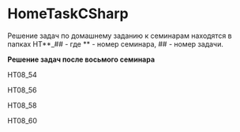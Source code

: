 # HomeTaskCSharp
Решение задач по домашнему заданию к семинарам находятся в папках HT**_## - где ** - номер семинара, ## - номер задачи.

**Решение задач после восьмого семинара**

HT08_54

HT08_56

HT08_58

HT08_60


